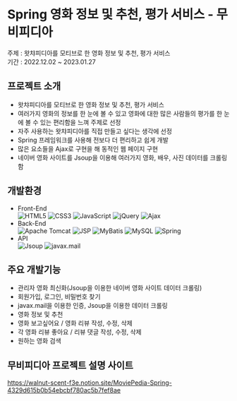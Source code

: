 # Spring 영화 정보 및 추천, 평가 서비스 - 무비피디아
주제 : 왓챠피디아를 모티브로 한 영화 정보 및 추천, 평가 서비스<br>
기간 : 2022.12.02 ~ 2023.01.27
## 프로젝트 소개
* 왓챠피디아를 모티브로 한 영화 정보 및 추천, 평가 서비스
* 여러가지 영화의 정보를 한 눈에 볼 수 있고 영화에 대한 많은 사람들의 평가를 한 눈에 볼 수 있는 편리함을 느껴 주제로 선정
* 자주 사용하는 왓챠피디아를 직접 만들고 싶다는 생각에 선정
* Spring 프레임워크를 사용해 전보다 더 편리하고 쉽게 개발
* 많은 요소들을 Ajax로 구현을 해 동적인 웹 페이지 구현
* 네이버 영화 사이트를 Jsoup을 이용해 여러가지 영화, 배우, 사진 데이터를 크롤링함 
## 개발환경
* Front-End<br>
![HTML5](https://img.shields.io/badge/HTML5-%23E34F26.svg?style=flat-square&logo=html5&logoColor=white)
![CSS3](https://img.shields.io/badge/CSS3-%231572B6.svg?style=flat-square&logo=css3&logoColor=white)
![JavaScript](https://img.shields.io/badge/JavaScript-F7DF1E?style=flat-square&logo=JavaScript&logoColor=white)
![jQuery](https://img.shields.io/badge/jQuery-%230769AD.svg?style=flat-square&logo=jquery&logoColor=white)
![Ajax](https://img.shields.io/badge/Ajax-258CCF?style=flat-square&logo=&logoColor=white)<br>
* Back-End<br>
![Apache Tomcat](https://img.shields.io/badge/Apache%20Tomcat-%23F8DC75.svg?style=flat-square&logo=apache-tomcat&logoColor=black)
![JSP](https://img.shields.io/badge/JSP-E56F1F?style=flat-square&logo=&logoColor=white)
![MyBatis](https://img.shields.io/badge/MyBatis-5D4849?style=flat-square&logo=&logoColor=white)
![MySQL](https://img.shields.io/badge/MySQL-4479A1?style=flat-square&logo=mysql&logoColor=white)
![Spring](https://img.shields.io/badge/Spring-6DB33F?style=flat-square&logo=Spring&logoColor=white)
* API<br>
![Jsoup](https://img.shields.io/badge/Jsoup-6199D2?style=flat-square&logo=&logoColor=black)
![javax.mail](https://img.shields.io/badge/javax.mail-FAE100?style=flat-square&logo=&logoColor=black)
## 주요 개발기능
* 관리자 영화 최신화(Jsoup을 이용한 네이버 영화 사이트 데이터 크롤링)
* 회원가입, 로그인, 비밀번호 찾기
* javax.mail을 이용한 인증, Jsoup을 이용한 데이터 크롤링
* 영화 정보 및 추천
* 영화 보고싶어요 / 영화 리뷰 작성, 수정, 삭제
* 각 영화 리뷰 좋아요 / 리뷰 댓글 작성, 수정, 삭제
* 원하는 영화 검색
## 무비피디아 프로젝트 설명 사이트
https://walnut-scent-f3e.notion.site/MoviePedia-Spring-4329d615b0b54ebcbf780ac5b7fef8ae
